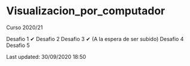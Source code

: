 # Visualizacion_por_computador
Curso 2020/21


  Desafio 1 ✔
  Desafio 2
  Desafio 3 ✔ (A la espera de ser subido)
  Desafio 4
  Desafio 5
  
Last updated: 30/09/2020 18:50
